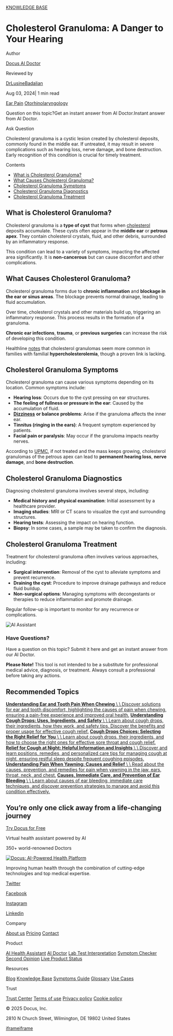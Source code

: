 [KNOWLEDGE BASE](https://docus.ai/knowledge-base)

# Cholesterol Granuloma: A Danger to Your Hearing

Author

[Docus AI Doctor](https://docus.ai/ai-doctor)

Reviewed by

[DrLusineBadalian](https://docus.ai/author/dr-lusine-badalian)

Aug 03, 2024\| 1 min read

[Ear Pain](https://docus.ai/tags/ear-pain) [Otorhinolaryngology](https://docus.ai/tags/otorhinolaryngology)

Question on this topic?Get an instant answer from AI Doctor.Instant answer from AI Doctor.

Ask Question

Cholesterol granuloma is a cystic lesion created by cholesterol deposits, commonly found in the middle ear. If untreated, it may result in severe complications such as hearing loss, nerve damage, and bone destruction. Early recognition of this condition is crucial for timely treatment.

Contents

- [What is Cholesterol Granuloma?](https://docus.ai/knowledge-base/cholesterol-granuloma#what-is-cholesterol-granuloma)
- [What Causes Cholesterol Granuloma?](https://docus.ai/knowledge-base/cholesterol-granuloma#what-causes-cholesterol-granuloma)
- [Cholesterol Granuloma Symptoms](https://docus.ai/knowledge-base/cholesterol-granuloma#cholesterol-granuloma-symptoms)
- [Cholesterol Granuloma Diagnostics](https://docus.ai/knowledge-base/cholesterol-granuloma#cholesterol-granuloma-diagnostics)
- [Cholesterol Granuloma Treatment](https://docus.ai/knowledge-base/cholesterol-granuloma#cholesterol-granuloma-treatment)

## What is Cholesterol Granuloma?

Cholesterol granuloma is a **type of cyst** that forms when [cholesterol](https://docus.ai/glossary/biomarkers/cholesterol) deposits accumulate. These cysts often appear in the **middle ear** or **petrous apex**. They contain cholesterol crystals, fluid, and other debris, surrounded by an inflammatory response.

This condition can lead to a variety of symptoms, impacting the affected area significantly. It is **non-cancerous** but can cause discomfort and other complications.

## What Causes Cholesterol Granuloma?

Cholesterol granuloma forms due to **chronic inflammation** and **blockage in the ear or sinus areas**. The blockage prevents normal drainage, leading to fluid accumulation.

Over time, cholesterol crystals and other materials build up, triggering an inflammatory response. This process results in the formation of a granuloma.

**Chronic ear infections**, **trauma**, or **previous surgeries** can increase the risk of developing this condition.

Healthline [notes](https://www.healthline.com/health/cholesterol/cholesterol-granuloma-symptoms#the-cholesterol-connection) that cholesterol granulomas seem more common in families with familial **hypercholesterolemia**, though a proven link is lacking.

## Cholesterol Granuloma Symptoms

Cholesterol granuloma can cause various symptoms depending on its location. Common symptoms include:

- **Hearing loss**: Occurs due to the cyst pressing on ear structures.
- **The feeling of fullness or pressure in the ear**: Caused by the accumulation of fluid.
- [**Dizziness**](https://docus.ai/tags/dizziness) **or balance problems**: Arise if the granuloma affects the inner ear.
- **Tinnitus (ringing in the ears)**: A frequent symptom experienced by patients.
- **Facial pain or paralysis**: May occur if the granuloma impacts nearby nerves.

According to [UPMC](https://www.upmc.com/services/neurosurgery/brain/conditions/brain-tumors/cholesterol-granuloma), if not treated and the mass keeps growing, cholesterol granulomas of the petrous apex can lead to **permanent hearing loss**, **nerve damage**, and **bone destruction**.

## Cholesterol Granuloma Diagnostics

Diagnosing cholesterol granuloma involves several steps, including:

- **Medical history and physical examination**: Initial assessment by a healthcare provider.
- **Imaging studies**: MRI or CT scans to visualize the cyst and surrounding structures.
- **Hearing tests**: Assessing the impact on hearing function.
- **Biopsy**: In some cases, a sample may be taken to confirm the diagnosis.

## Cholesterol Granuloma Treatment

Treatment for cholesterol granuloma often involves various approaches, including:

- **Surgical intervention**: Removal of the cyst to alleviate symptoms and prevent recurrence.
- **Draining the cyst**: Procedure to improve drainage pathways and reduce fluid buildup.
- **Non-surgical options**: Managing symptoms with decongestants or therapies to reduce inflammation and promote drainage.

Regular follow-up is important to monitor for any recurrence or complications.

![AI Assistant](https://docus.ai/images/small-assistant.png)

### Have Questions?

Have a question on this topic? Submit it here and get an instant answer from our AI Doctor.

**Please Note!** This tool is not intended to be a substitute for professional medical advice, diagnosis, or treatment. Always consult a professional before taking any actions.

## Recommended Topics

[**Understanding Ear and Tooth Pain When Chewing** \\
\\
Discover solutions for ear and tooth discomfort, highlighting the causes of pain when chewing, ensuring a pain-free experience and improved oral health.](https://docus.ai/knowledge-base/understanding-ear-and-tooth-pain-when-chewing) [**Understanding Cough Drops: Uses, Ingredients, and Safety** \\
\\
Learn about cough drops, their ingredients, how they work, and safety tips. Discover the benefits and proper usage for effective cough relief.](https://docus.ai/knowledge-base/understanding-cough-drops) [**Cough Drops Choices: Selecting the Right Relief for You** \\
\\
Learn about cough drops, their ingredients, and how to choose the right ones for effective sore throat and cough relief.](https://docus.ai/knowledge-base/cough-drops-choices) [**Relief for Cough at Night: Helpful Information and Insights** \\
\\
Discover and learn positions, remedies, and personalized care tips for managing cough at night, ensuring restful sleep despite frequent coughing episodes.](https://docus.ai/knowledge-base/relief-for-cough-at-night) [**Understanding Pain When Yawning: Causes and Relief** \\
\\
Read about the causes, prevention, and remedies for pain when yawning in the jaw, ears, throat, neck, and chest.](https://docus.ai/knowledge-base/understanding-pain-when-yawning) [**Causes, Immediate Care, and Prevention of Ear Bleeding** \\
\\
Learn about causes of ear bleeding, immediate care techniques, and discover prevention strategies to manage and avoid this condition effectively.](https://docus.ai/knowledge-base/ear-bleeding)

## You’re only one click away from a life-changing journey

[Try Docus for Free](https://my.docus.ai/auth/signup)

Virtual health assistant powered by AI

350+ world-renowned Doctors

[![Docus: AI-Powered Health Platform](https://docus.ai/docus-dark-logo.svg)](https://docus.ai/)

Improving human health through the combination of cutting-edge technologies and top medical expertise.

[Twitter](https://twitter.com/docus_ai)

[Facebook](https://www.facebook.com/docusai)

[Instagram](https://www.instagram.com/docus.ai/)

[Linkedin](https://www.linkedin.com/company/docusai/)

Company

[About us](https://docus.ai/about-us) [Pricing](https://docus.ai/pricing) [Contact](https://docus.ai/contact)

Product

[AI Health Assistant](https://docus.ai/ai-health-assistant) [AI Doctor](https://docus.ai/ai-doctor) [Lab Test Interpretation](https://docus.ai/lab-test-interpretation) [Symptom Checker](https://docus.ai/symptom-checker) [Second Opinion](https://docus.ai/second-opinion) [Live Product Status](https://docus.statuspage.io/)

Resources

[Blog](https://docus.ai/blog) [Knowledge Base](https://docus.ai/knowledge-base) [Symptoms Guide](https://docus.ai/symptoms-guide) [Glossary](https://docus.ai/glossary) [Use Cases](https://docus.ai/use-cases)

Trust

[Trust Center](https://trust.docus.ai/) [Terms of use](https://docus.ai/terms-of-use) [Privacy policy](https://docus.ai/privacy-policy) [Cookie policy](https://docus.ai/cookie-policy)

© 2025 Docus, Inc.

2810 N Church Street, Wilmington, DE 19802 United States

[iframe](https://td.doubleclick.net/td/ga/rul?tid=G-C1NR4HEC74&gacid=1852743369.1741380595&gtm=45je5362v874030715z8849365654za200zb849365654&dma=0&gcs=G1--&gcd=13l3l3R3l5l1&npa=0&pscdl=noapi&aip=1&fledge=1&frm=0&tag_exp=102067808~102482433~102539968~102587591~102640600~102717422~102788824&z=1648997646)[iframe](https://td.doubleclick.net/td/rul/11076298198?random=1741380595012&cv=11&fst=1741380595012&fmt=3&bg=ffffff&guid=ON&async=1&gtm=45je5362v874030715z8849365654za200zb849365654&gcd=13l3l3R3l5l1&dma=0&tag_exp=102067808~102482433~102539968~102587591~102640600~102717422~102788824&u_w=1280&u_h=1024&url=https%3A%2F%2Fdocus.ai%2Fknowledge-base%2Fcholesterol-granuloma&hn=www.googleadservices.com&frm=0&tiba=Cholesterol%20Granuloma%3A%20A%20Danger%20to%20Your%20Hearing&npa=0&pscdl=noapi&auid=2048456255.1741380595&uaa=&uab=&uafvl=&uamb=0&uam=&uap=&uapv=&uaw=0&fledge=1&data=event%3Dgtag.config)